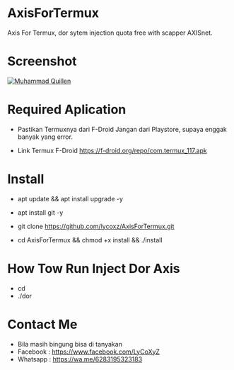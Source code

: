 # AxisForTermux
Axis For Termux, dor sytem injection quota free with scapper AXISnet.

# Screenshot
[![Muhammad Quillen](https://i.ibb.co/zRNbsQd/termux-apiaxis.jpg)](https://www.facebook.com/LyCoXyZ/) 

# Required Aplication
- Pastikan Termuxnya dari F-Droid Jangan dari Playstore, supaya enggak banyak yang error.

- Link Termux F-Droid https://f-droid.org/repo/com.termux_117.apk

# Install
- apt update && apt install upgrade -y

- apt install git -y

- git clone https://github.com/lycoxz/AxisForTermux.git

- cd AxisForTermux && chmod +x install && ./install

# How Tow Run Inject Dor Axis
- cd
- ./dor

# Contact Me
- Bila masih bingung bisa di tanyakan 
- Facebook : https://www.facebook.com/LyCoXyZ
- Whatsapp : https://wa.me/6283195323183
